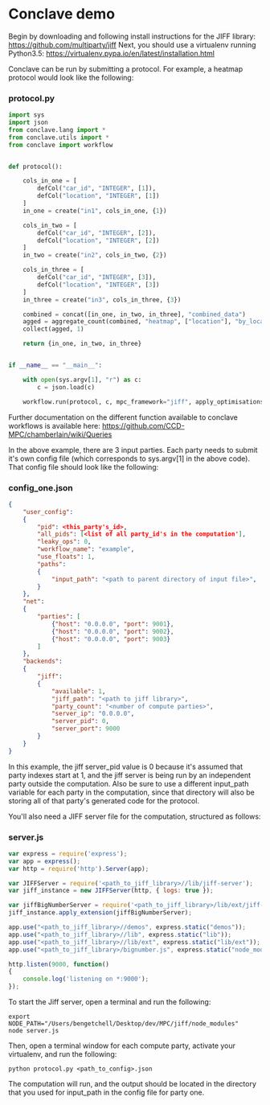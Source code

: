 # Conclave demo

Begin by downloading and following install instructions for the JIFF library: https://github.com/multiparty/jiff
Next, you should use a virtualenv running Python3.5: https://virtualenv.pypa.io/en/latest/installation.html

Conclave can be run by submitting a protocol. 
For example, a heatmap protocol would look like the following:

### protocol.py
```python
import sys
import json
from conclave.lang import *
from conclave.utils import *
from conclave import workflow


def protocol():

	cols_in_one = [
		defCol("car_id", "INTEGER", [1]),
		defCol("location", "INTEGER", [1])
	]
	in_one = create("in1", cols_in_one, {1})

	cols_in_two = [
		defCol("car_id", "INTEGER", [2]),
		defCol("location", "INTEGER", [2])
	]
	in_two = create("in2", cols_in_two, {2})

	cols_in_three = [
		defCol("car_id", "INTEGER", [3]),
		defCol("location", "INTEGER", [3])
	]
	in_three = create("in3", cols_in_three, {3})

	combined = concat([in_one, in_two, in_three], "combined_data")
	agged = aggregate_count(combined, "heatmap", ["location"], "by_location")
	collect(agged, 1)

	return {in_one, in_two, in_three}


if __name__ == "__main__":

	with open(sys.argv[1], "r") as c:
		c = json.load(c)

	workflow.run(protocol, c, mpc_framework="jiff", apply_optimisations=True)
```

Further documentation on the different function available to conclave workflows 
is available here: https://github.com/CCD-MPC/chamberlain/wiki/Queries

In the above example, there are 3 input parties. Each party needs to submit it's 
own config file (which corresponds to sys.argv[1] in the above code). That config
file should look like the following:


### config_one.json
```json
{
	"user_config":
	{
		"pid": <this_party's_id>,
		"all_pids": [<list of all party_id's in the computation'],
		"leaky_ops": 0,
		"workflow_name": "example",
		"use_floats": 1,
		"paths":
		{
			"input_path": "<path to parent directory of input file>",
		}
	},
	"net":
	{
		"parties": [
			{"host": "0.0.0.0", "port": 9001},
			{"host": "0.0.0.0", "port": 9002},
			{"host": "0.0.0.0", "port": 9003}
		]
	},
	"backends":
	{
		"jiff":
		{
			"available": 1,
			"jiff_path": "<path to jiff library>",
			"party_count": "<number of compute parties>",
			"server_ip": "0.0.0.0",
			"server_pid": 0,
			"server_port": 9000
		}
	}
}
```

In this example, the jiff server_pid value is 0 because it's assumed that party indexes start 
at 1, and the jiff server is being run by an independent party outside the computation. Also 
be sure to use a different input_path variable for each party in the computation, since that
directory will also be storing all of that party's generated code for the protocol.

You'll also need a JIFF server file for the computation, structured as follows:

### server.js
```javascript
var express = require('express');
var app = express();
var http = require('http').Server(app);

var JIFFServer = require('<path_to_jiff_library>//lib/jiff-server');
var jiff_instance = new JIFFServer(http, { logs: true });

var jiffBigNumberServer = require('<path_to_jiff_library>/lib/ext/jiff-server-bignumber');
jiff_instance.apply_extension(jiffBigNumberServer);

app.use("<path_to_jiff_library>//demos", express.static("demos"));
app.use("<path_to_jiff_library>//lib", express.static("lib"));
app.use("<path_to_jiff_library>//lib/ext", express.static("lib/ext"));
app.use("<path_to_jiff_library>/bignumber.js", express.static("node_modules/bignumber.js"));

http.listen(9000, function()
{
	console.log('listening on *:9000');
});
```

To start the Jiff server, open a terminal and run the following:

```shell script
export NODE_PATH="/Users/bengetchell/Desktop/dev/MPC/jiff/node_modules"
node server.js
```

Then, open a terminal window for each compute party, activate your virtualenv, and run the following:
```shell script
python protocol.py <path_to_config>.json
```

The computation will run, and the output should be located in the directory that you used
for input_path in the config file for party one. 